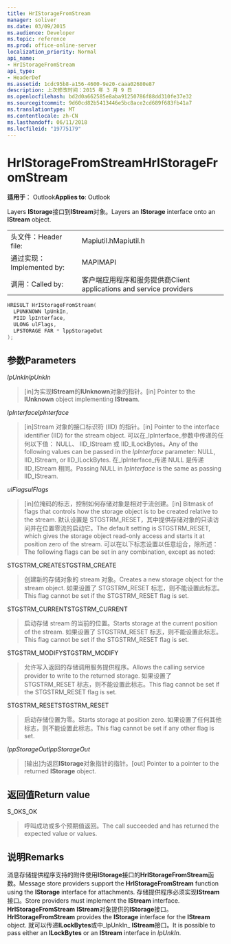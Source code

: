 ```yaml
---
title: HrIStorageFromStream
manager: soliver
ms.date: 03/09/2015
ms.audience: Developer
ms.topic: reference
ms.prod: office-online-server
localization_priority: Normal
api_name:
- HrIStorageFromStream
api_type:
- HeaderDef
ms.assetid: 1cdc95b8-a156-4600-9e20-caaa02680e87
description: 上次修改时间：2015 年 3 月 9 日
ms.openlocfilehash: bd2d0a662585e8aba91250786f88dd310fe37e32
ms.sourcegitcommit: 9d60cd82b5413446e5bc8ace2cd689f683fb41a7
ms.translationtype: MT
ms.contentlocale: zh-CN
ms.lasthandoff: 06/11/2018
ms.locfileid: "19775179"
---
```

# <a name="hristoragefromstream"></a><span data-ttu-id="b6b82-103">HrIStorageFromStream</span><span class="sxs-lookup"><span data-stu-id="b6b82-103">HrIStorageFromStream</span></span>

  
  
<span data-ttu-id="b6b82-104">**适用于**： Outlook</span><span class="sxs-lookup"><span data-stu-id="b6b82-104">**Applies to**: Outlook</span></span> 
  
<span data-ttu-id="b6b82-105">Layers **IStorage**接口到**IStream**对象。</span><span class="sxs-lookup"><span data-stu-id="b6b82-105">Layers an **IStorage** interface onto an **IStream** object.</span></span> 
  
|||
|:-----|:-----|
|<span data-ttu-id="b6b82-106">头文件：</span><span class="sxs-lookup"><span data-stu-id="b6b82-106">Header file:</span></span>  <br/> |<span data-ttu-id="b6b82-107">Mapiutil.h</span><span class="sxs-lookup"><span data-stu-id="b6b82-107">Mapiutil.h</span></span>  <br/> |
|<span data-ttu-id="b6b82-108">通过实现：</span><span class="sxs-lookup"><span data-stu-id="b6b82-108">Implemented by:</span></span>  <br/> |<span data-ttu-id="b6b82-109">MAPI</span><span class="sxs-lookup"><span data-stu-id="b6b82-109">MAPI</span></span>  <br/> |
|<span data-ttu-id="b6b82-110">调用：</span><span class="sxs-lookup"><span data-stu-id="b6b82-110">Called by:</span></span>  <br/> |<span data-ttu-id="b6b82-111">客户端应用程序和服务提供商</span><span class="sxs-lookup"><span data-stu-id="b6b82-111">Client applications and service providers</span></span>  <br/> |
   
```cpp
HRESULT HrIStorageFromStream(
  LPUNKNOWN lpUnkIn,
  PIID lpInterface,
  ULONG ulFlags,
  LPSTORAGE FAR * lppStorageOut
);
```

## <a name="parameters"></a><span data-ttu-id="b6b82-112">参数</span><span class="sxs-lookup"><span data-stu-id="b6b82-112">Parameters</span></span>

 <span data-ttu-id="b6b82-113">_lpUnkIn_</span><span class="sxs-lookup"><span data-stu-id="b6b82-113">_lpUnkIn_</span></span>
  
> <span data-ttu-id="b6b82-114">[in]为实现**IStream**的**IUnknown**对象的指针。</span><span class="sxs-lookup"><span data-stu-id="b6b82-114">[in] Pointer to the **IUnknown** object implementing **IStream**.</span></span> 
    
 <span data-ttu-id="b6b82-115">_lpInterface_</span><span class="sxs-lookup"><span data-stu-id="b6b82-115">_lpInterface_</span></span>
  
> <span data-ttu-id="b6b82-116">[in]Stream 对象的接口标识符 (IID) 的指针。</span><span class="sxs-lookup"><span data-stu-id="b6b82-116">[in] Pointer to the interface identifier (IID) for the stream object.</span></span> <span data-ttu-id="b6b82-117">可以在_lpInterface_参数中传递的任何以下值： NULL、 IID_IStream 或 IID_ILockBytes。</span><span class="sxs-lookup"><span data-stu-id="b6b82-117">Any of the following values can be passed in the  _lpInterface_ parameter: NULL, IID_IStream, or IID_ILockBytes.</span></span> <span data-ttu-id="b6b82-118">在_lpInterface_传递 NULL 是传递 IID_IStream 相同。</span><span class="sxs-lookup"><span data-stu-id="b6b82-118">Passing NULL in  _lpInterface_ is the same as passing IID_IStream.</span></span> 
    
 <span data-ttu-id="b6b82-119">_ulFlags_</span><span class="sxs-lookup"><span data-stu-id="b6b82-119">_ulFlags_</span></span>
  
> <span data-ttu-id="b6b82-120">[in]位掩码的标志，控制如何存储对象是相对于流创建。</span><span class="sxs-lookup"><span data-stu-id="b6b82-120">[in] Bitmask of flags that controls how the storage object is to be created relative to the stream.</span></span> <span data-ttu-id="b6b82-121">默认设置是 STGSTRM_RESET，其中提供存储对象的只读访问并在位置零流的启动它。</span><span class="sxs-lookup"><span data-stu-id="b6b82-121">The default setting is STGSTRM_RESET, which gives the storage object read-only access and starts it at position zero of the stream.</span></span> <span data-ttu-id="b6b82-122">可以在以下标志设置以任意组合，除所述：</span><span class="sxs-lookup"><span data-stu-id="b6b82-122">The following flags can be set in any combination, except as noted:</span></span>
    
<span data-ttu-id="b6b82-123">STGSTRM_CREATE</span><span class="sxs-lookup"><span data-stu-id="b6b82-123">STGSTRM_CREATE</span></span> 
  
> <span data-ttu-id="b6b82-124">创建新的存储对象的 stream 对象。</span><span class="sxs-lookup"><span data-stu-id="b6b82-124">Creates a new storage object for the stream object.</span></span> <span data-ttu-id="b6b82-125">如果设置了 STGSTRM_RESET 标志，则不能设置此标志。</span><span class="sxs-lookup"><span data-stu-id="b6b82-125">This flag cannot be set if the STGSTRM_RESET flag is set.</span></span> 
    
<span data-ttu-id="b6b82-126">STGSTRM_CURRENT</span><span class="sxs-lookup"><span data-stu-id="b6b82-126">STGSTRM_CURRENT</span></span> 
  
> <span data-ttu-id="b6b82-127">启动存储 stream 的当前的位置。</span><span class="sxs-lookup"><span data-stu-id="b6b82-127">Starts storage at the current position of the stream.</span></span> <span data-ttu-id="b6b82-128">如果设置了 STGSTRM_RESET 标志，则不能设置此标志。</span><span class="sxs-lookup"><span data-stu-id="b6b82-128">This flag cannot be set if the STGSTRM_RESET flag is set.</span></span> 
    
<span data-ttu-id="b6b82-129">STGSTRM_MODIFY</span><span class="sxs-lookup"><span data-stu-id="b6b82-129">STGSTRM_MODIFY</span></span> 
  
> <span data-ttu-id="b6b82-130">允许写入返回的存储调用服务提供程序。</span><span class="sxs-lookup"><span data-stu-id="b6b82-130">Allows the calling service provider to write to the returned storage.</span></span> <span data-ttu-id="b6b82-131">如果设置了 STGSTRM_RESET 标志，则不能设置此标志。</span><span class="sxs-lookup"><span data-stu-id="b6b82-131">This flag cannot be set if the STGSTRM_RESET flag is set.</span></span> 
    
<span data-ttu-id="b6b82-132">STGSTRM_RESET</span><span class="sxs-lookup"><span data-stu-id="b6b82-132">STGSTRM_RESET</span></span> 
  
> <span data-ttu-id="b6b82-133">启动存储位置为零。</span><span class="sxs-lookup"><span data-stu-id="b6b82-133">Starts storage at position zero.</span></span> <span data-ttu-id="b6b82-134">如果设置了任何其他标志，则不能设置此标志。</span><span class="sxs-lookup"><span data-stu-id="b6b82-134">This flag cannot be set if any other flag is set.</span></span> 
    
 <span data-ttu-id="b6b82-135">_lppStorageOut_</span><span class="sxs-lookup"><span data-stu-id="b6b82-135">_lppStorageOut_</span></span>
  
> <span data-ttu-id="b6b82-136">[输出]为返回**IStorage**对象指针的指针。</span><span class="sxs-lookup"><span data-stu-id="b6b82-136">[out] Pointer to a pointer to the returned **IStorage** object.</span></span> 
    
## <a name="return-value"></a><span data-ttu-id="b6b82-137">返回值</span><span class="sxs-lookup"><span data-stu-id="b6b82-137">Return value</span></span>

<span data-ttu-id="b6b82-138">S_OK</span><span class="sxs-lookup"><span data-stu-id="b6b82-138">S_OK</span></span> 
  
> <span data-ttu-id="b6b82-139">呼叫成功或多个预期值返回。</span><span class="sxs-lookup"><span data-stu-id="b6b82-139">The call succeeded and has returned the expected value or values.</span></span>
    
## <a name="remarks"></a><span data-ttu-id="b6b82-140">说明</span><span class="sxs-lookup"><span data-stu-id="b6b82-140">Remarks</span></span>

<span data-ttu-id="b6b82-141">消息存储提供程序支持的附件使用**IStorage**接口的**HrIStorageFromStream**函数。</span><span class="sxs-lookup"><span data-stu-id="b6b82-141">Message store providers support the **HrIStorageFromStream** function using the **IStorage** interface for attachments.</span></span> <span data-ttu-id="b6b82-142">存储提供程序必须实现**IStream**接口。</span><span class="sxs-lookup"><span data-stu-id="b6b82-142">Store providers must implement the **IStream** interface.</span></span> <span data-ttu-id="b6b82-143">**HrIStorageFromStream** **IStream**对象提供的**IStorage**接口。</span><span class="sxs-lookup"><span data-stu-id="b6b82-143">**HrIStorageFromStream** provides the **IStorage** interface for the **IStream** object.</span></span> <span data-ttu-id="b6b82-144">就可以传递**ILockBytes**或中_lpUnkIn_ **IStream**接口。</span><span class="sxs-lookup"><span data-stu-id="b6b82-144">It is possible to pass either an **ILockBytes** or an **IStream** interface in  _lpUnkIn_.</span></span> 
  

